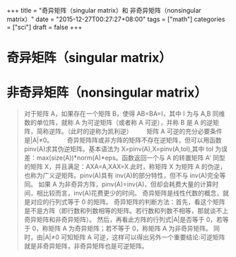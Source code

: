 +++
title = "奇异矩阵（singular matrix）和 非奇异矩阵（nonsingular matrix）"
date = "2015-12-27T00:27:27+08:00"
tags = ["math"]
categories = ["sci"]
draft = false
+++

# 奇异矩阵（singular matrix）

# 非奇异矩阵（nonsingular matrix）

> 对于矩阵 A，如果存在一个矩阵 B，使得 AB=BA=I，其中 I 为与 A,B 同维数的单位阵，就称 A 为可逆矩阵（或者称 A 可逆），并称 B 是 A 的逆矩阵，简称逆阵。（此时的逆称为凯利逆） 　　矩阵 A 可逆的充分必要条件是|A|≠0。 　　奇异矩阵阵或非方阵的矩阵不存在逆矩阵，但可以用函数 pinv(A)求其伪逆矩阵。基本语法为 X=pinv(A),X=pinv(A,tol),其中 tol 为误差：max(size(A))*norm(A)*eps。函数返回一个与 A 的转置矩阵 A' 同型的矩阵 X，并且满足：AXA=A,XAX=X.此时，称矩阵 X 为矩阵 A 的伪逆，也称为广义逆矩阵。pinv(A)具有 inv(A)的部分特性，但不与 inv(A)完全等同。
> 如果 A 为非奇异方阵，pinv(A)=inv(A)，但却会耗费大量的计算时间，相比较而言，inv(A)花费更少的时间。
> 奇异矩阵是线性代数的概念，就是对应的行列式等于 0 的矩阵。
> 奇异矩阵的判断方法：首先，看这个矩阵是不是方阵（即行数和列数相等的矩阵。若行数和列数不相等，那就谈不上奇异矩阵和非奇异矩阵）。 然后，再看此方阵的行列式|A|是否等于 0，若等于 0，称矩阵 A 为奇异矩阵；若不等于 0，称矩阵 A 为非奇异矩阵。 同时，由|A|≠0 可知矩阵 A 可逆，这样可以得出另外一个重要结论:可逆矩阵就是非奇异矩阵，非奇异矩阵也是可逆矩阵。
